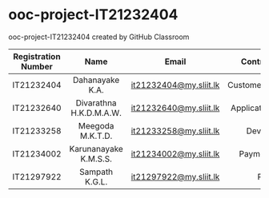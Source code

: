# ooc-project-IT21232404
ooc-project-IT21232404 created by GitHub Classroom

| Registration Number | Name | Email | Contribution |
| :---: | :---: | :---: | :---: |
| IT21232404 | Dahanayake K.A. | it21232404@my.sliit.lk | Customer,Feedback |
| IT21232640 | Divarathna H.K.D.M.A.W. | it21232640@my.sliit.lk | Application,Report |
| IT21233258 | Meegoda M.K.T.D. | it21233258@my.sliit.lk | Developer |
| IT21234002 | Karunanayake K.M.S.S. | it21234002@my.sliit.lk | Payment,Staff |
| IT21297922 | Sampath K.G.L. | it21297922@my.sliit.lk | Plan |